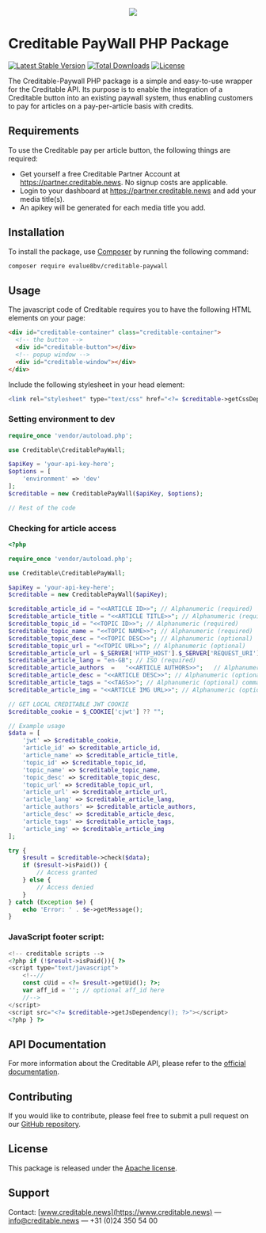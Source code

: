 <p align="center">
  <img src="https://raw.githubusercontent.com/eValue8bv/creditable-paywall/main/logo.png"/>
</p>

# Creditable PayWall PHP Package

[![Latest Stable Version](https://poser.pugx.org/evalue8bv/creditable-paywall/v)](https://packagist.org/packages/evalue8bv/creditable-paywall)
[![Total Downloads](https://poser.pugx.org/evalue8bv/creditable-paywall/downloads)](https://packagist.org/packages/evalue8bv/creditable-paywall)
[![License](https://poser.pugx.org/evalue8bv/creditable-paywall/license)](https://packagist.org/packages/evalue8bv/creditable-paywall)

The Creditable-Paywall PHP package is a simple and easy-to-use wrapper for the Creditable API. Its purpose is to enable the integration of a Creditable button into an existing paywall system, thus enabling customers to pay for articles on a pay-per-article basis with credits.

## Requirements

To use the Creditable pay per article button, the following things are required:

- Get yourself a free Creditable Partner Account at https://partner.creditable.news. No signup costs are applicable.
- Login to your dashboard at https://partner.creditable.news and add your media title(s).
- An apikey will be generated for each media title you add.

## Installation

To install the package, use [Composer](https://getcomposer.org/) by running the following command:

```sh
composer require evalue8bv/creditable-paywall
```

## Usage

The javascript code of Creditable requires you to have the following HTML elements on your page:

```html
<div id="creditable-container" class="creditable-container">
  <!-- the button -->
  <div id="creditable-button"></div>
  <!-- popup window -->
  <div id="creditable-window"></div>
</div>
```

Include the following stylesheet in your head element:

```php
<link rel="stylesheet" type="text/css" href="<?= $creditable->getCssDependency(); ?>;" />
```

### Setting environment to dev

```php
require_once 'vendor/autoload.php';

use Creditable\CreditablePayWall;

$apiKey = 'your-api-key-here';
$options = [
    'environment' => 'dev'
];
$creditable = new CreditablePayWall($apiKey, $options);

// Rest of the code
```

### Checking for article access

```php
<?php

require_once 'vendor/autoload.php';

use Creditable\CreditablePayWall;

$apiKey = 'your-api-key-here';
$creditable = new CreditablePayWall($apiKey);

$creditable_article_id = "<<ARTICLE ID>>"; // Alphanumeric (required)
$creditable_article_title = "<<ARTICLE TITLE>>"; // Alphanumeric (required)
$creditable_topic_id = "<<TOPIC ID>>"; // Alphanumeric (required)
$creditable_topic_name = "<<TOPIC NAME>>"; // Alphanumeric (required)
$creditable_topic_desc = "<<TOPIC DESC>>"; // Alphanumeric (optional)
$creditable_topic_url = "<<TOPIC URL>>"; // Alphanumeric (optional)
$creditable_article_url = $_SERVER['HTTP_HOST'].$_SERVER['REQUEST_URI']; // Alphanumeric (required)
$creditable_article_lang = "en-GB"; // ISO (required)
$creditable_article_authors  =   "<<ARTICLE AUTHORS>>";   // Alphanumeric (comma separated) String (optional)
$creditable_article_desc = "<<ARTICLE DESC>>"; // Alphanumeric (optional) teaser, used to tease recommended articles to users)
$creditable_article_tags = "<<TAGS>>"; // Alphanumeric (optional) comma delimited list or json (optional keywords, used to find recommended articles for users)
$creditable_article_img = "<<ARTICLE IMG URL>>"; // Alphanumeric (optional) URL for article image

// GET LOCAL CREDITABLE JWT COOKIE
$creditable_cookie = $_COOKIE['cjwt'] ?? "";

// Example usage
$data = [
    'jwt' => $creditable_cookie,
    'article_id' => $creditable_article_id,
    'article_name' => $creditable_article_title,
    'topic_id' => $creditable_topic_id,
    'topic_name' => $creditable_topic_name,
    'topic_desc' => $creditable_topic_desc,
    'topic_url' => $creditable_topic_url,
    'article_url' => $creditable_article_url,
    'article_lang' => $creditable_article_lang,
    'article_authors' => $creditable_article_authors,
    'article_desc' => $creditable_article_desc,
    'article_tags' => $creditable_article_tags,
    'article_img' => $creditable_article_img
];

try {
    $result = $creditable->check($data);
    if ($result->isPaid()) {
        // Access granted
    } else {
        // Access denied
    }
} catch (Exception $e) {
    echo 'Error: ' . $e->getMessage();
}
```

### JavaScript footer script:

```php
<!-- creditable scripts -->
<?php if (!$result->isPaid()){ ?>
<script type="text/javascript">
    <!--//
    const cUid = <?= $result->getUid(); ?>;
    var aff_id = ''; // optional aff_id here
    //-->
</script>
<script src="<?= $creditable->getJsDependency(); ?>"></script>
<?php } ?>
```

## API Documentation

For more information about the Creditable API, please refer to the [official documentation](https://www.creditable.news/en/integration-manual).

## Contributing

If you would like to contribute, please feel free to submit a pull request on our [GitHub repository](https://github.com/eValue8bv/creditable-api).

## License

This package is released under the [Apache license](https://www.apache.org/licenses/LICENSE-2.0).

## Support

Contact: [www.creditable.news](https://www.creditable.news) — info@creditable.news — +31 (0)24 350 54 00
